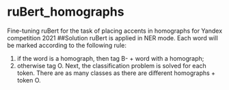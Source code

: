 # ruBert_homographs
Fine-tuning ruBert for the task of placing accents in homographs for Yandex competition 2021
##Solution
ruBert is applied in NER mode. Each word will be marked according to the following rule: 
1. if the word is a homograph, then tag B- + word with a homograph;
2. otherwise tag O.
Next, the classification problem is solved for each token. There are as many classes as there are different homographs + token O.
